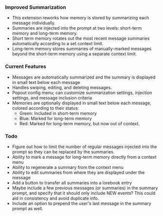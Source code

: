 ### Improved Summarization
- This extension reworks how memory is stored by summarizing each message individually.
- Summaries are injected into the prompt at two levels: short-term memory and long-term memory.
- Short term memory rotates out the most recent message summaries automatically according to a set context limit.
- Long-term memory stores summaries of manually-marked messages beyond the short-term memory using a separate context limit.

### Current Features
- Messages are automatically summarized and the summary is displayed in small text below each message
- Handles swiping, editing, and deleting messages.
- Popout config menu; can customize summarization settings, injection settings, and message inclusion criteria
- Memories are optionally displayed in small text below each message, colored according to their status:
  - Green: Included in short-term memory
  - Blue: Marked for long-term memory
  - Red: Marked for long-term memory, but now out of context.


### Todo
- Figure out how to limit the number of regular messages injected into the prompt so they can be replaced by the summaries.
- Ability to mark a message for long-term memory directly from a context menu
- Ability to regenerate a summary from the context menu
- Ability to edit summaries from where they are displayed under the message
- Add a button to transfer all summaries into a lorebook entry
- Maybe include a few previous messages (or summaries) in the summary prompt, and specify that it should only include NEW events? This could aid in consistency and avoid duplicate info.
- Include an option to prepend the user's last message in the summary prompt as well.
